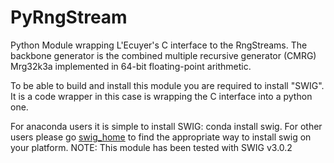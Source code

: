 # PyRngStream
Python Module wrapping L'Ecuyer's C interface to the RngStreams. The backbone generator is the combined multiple recursive generator (CMRG) Mrg32k3a implemented in 64-bit floating-point arithmetic.

To be able to build and install this module you are required to install "SWIG".
It is a code wrapper in this case is wrapping the C interface into a python one.

For anaconda users it is simple to install SWIG: conda install swig.
For other users please go [swig_home](http://www.swig.org/index.php "here") to find the appropriate way to install swig on your platform.
NOTE: This module has been tested with SWIG v3.0.2


